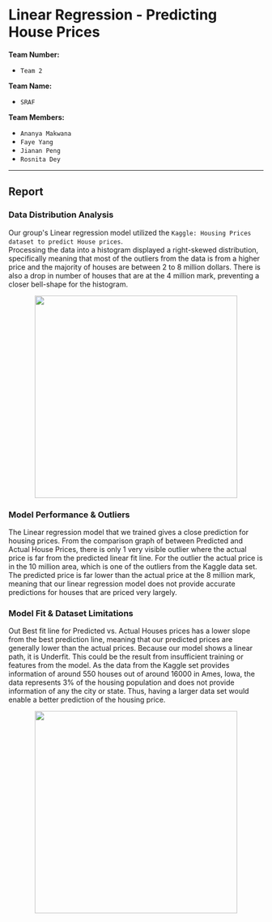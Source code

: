 # Linear Regression - Predicting House Prices

**Team Number:** 

- `Team 2`

**Team Name:** 

- `SRAF`

**Team Members:**

- `Ananya Makwana`
- `Faye Yang`
- `Jianan Peng`
- `Rosnita Dey`

---

## Report

### Data Distribution Analysis

Our group's Linear regression model utilized the `Kaggle: Housing Prices dataset to predict House prices`.  
Processing the data into a histogram displayed a right-skewed distribution, specifically meaning that most of the
outliers from the data is from a higher price and the majority of houses are between 2 to 8 million dollars. There is
also a drop in number of houses that are at the 4 million mark, preventing a closer bell-shape for the histogram.

<p align="center">
  <img src="https://i.postimg.cc/9fXtx3X5/We-Chatcc6236826ebac5fe849f7f04380db89c.jpg" width="400"/>
</p>

### Model Performance & Outliers

The Linear regression model that we trained gives a close prediction for housing prices. From the comparison graph of
between Predicted and Actual House Prices, there is only 1 very visible outlier where the
actual price is far from the predicted linear fit line. For the outlier the actual price is in the 10 million area,
which is one of the outliers from the Kaggle data set. The predicted price is far lower than the actual price at the 8
million mark, meaning that our linear regression model does not provide accurate predictions for houses that are priced
very largely.

### Model Fit & Dataset Limitations

Out Best fit line for Predicted vs. Actual Houses prices has a lower slope from the best prediction line, meaning that
our predicted prices are generally lower than the actual prices. Because our model shows a linear path, it is Underfit.
This could be the result from insufficient training or features from the model. As the data from the Kaggle set provides
information of around 550 houses out of around 16000 in Ames, lowa, the data represents 3% of the housing population and
does not provide information of any the city or state. Thus, having a larger data set would enable a better prediction
of the housing price.

<p align="center">
  <img src="https://i.postimg.cc/XqnV5gcg/We-Chat354113cc5bcdc8f3dc83a272a401ae45.jpg" width="400"/>
</p>